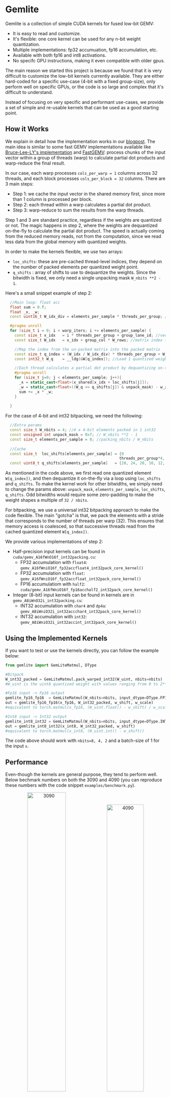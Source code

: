 # Gemlite
Gemlite is a collection of simple CUDA kernels for fused low-bit GEMV:
* It is easy to read and customize.
* It's flexible: one core kernel can be used for any n-bit weight quantization.
* Multiple implementations: fp32 accumuation, fp16 accumulation, etc.
* Available with both fp16 and int8 activations.
* No specifc GPU instructions, making it even compatible with older gpus.

The main reason we started this project is because we found that it is very difficult to customize the low-bit kernels currently available. They are either hard-coded for a specific use-case (4-bit with a fixed group-size), only perform well on specific GPUs, or the code is so large and complex that it's difficult to understand.

Instead of focusing on very specific and performant use-cases, we provide a set of simple and re-usable kernels that can be used as a good starting point.

## How it Works
We explain in detail how the implementation works in our <a href="https://mobiusml.github.io/gemlite_blogpost/">blogpost</a>. 
The main idea is similar to some fast GEMV implementations available like <a href="https://github.com/Bruce-Lee-LY/cuda_hgemv">Bruce-Lee-LY's implementation</a> and <a href="https://github.com/wangsiping97/FastGEMV">FastGEMV</a>: process chunks of the input vector within a group of threads (warp) to calculate partial dot products and warp-reduce the final result. 

In our case, each warp processes `cols_per_warp = 1` columns across 32 threads, and each block processes `cols_per_block = 32` columns. There are 3 main steps:
* Step 1: we cache the input vector in the shared memory first, since more than 1 column is processed per block.
* Step 2: each thread within a warp calculates a partial dot product.
* Step 3: warp-reduce to sum the results from the warp threads.

Step 1 and 3 are standard practice, regardless if the weights are quantized or not. The magic happens in step 2, where the weights are dequantized on-the-fly to calculate the partial dot product. The speed is actually coming from the reduced memory reads, not from the computation, since we read less data from the global memory with quantized weights.

In order to make the kernels flexible, we use two arrays:
* `loc_shifts`: these are pre-cached thread-level indices, they depend on the number of packed elements per quantized weight point.
* `q_shifts` : array of shifts to use to dequantize the weights.
Since the bitwidth is fixed, we only need a single unpacking mask `W_nbits **2 - 1`.

Here's a small snippet example of step 2:
```C++
  //Main loop: float acc                                      
  float sum = 0.f;
  float _x, _w;
  const uint16_t W_idx_div = elements_per_sample * threads_per_group; //max val 1024

  #pragma unroll
  for (size_t i = 0; i < warp_iters; i += elements_per_sample) {
    const size_t x_idx   = i * threads_per_group + group_lane_id; //vector index
    const size_t W_idx   = x_idx + group_col * W_rows; //matrix index (un-packed)

    //Map the index from the un-packed matrix into the packed matrix 
    const size_t q_index = (W_idx / W_idx_div) * threads_per_group + W_idx % threads_per_group;
    const int32_t W_q    = __ldg(&W[q_index]); //Load 1 quantized weight value

    //Each thread calculates a partial dot product by dequantizing on-the-fly
    #pragma unroll
    for (size_t j=0; j < elements_per_sample; j++){
      _x = static_cast<float>(x_shared[x_idx + loc_shifts[j]]);
      _w = static_cast<float>((W_q >> q_shifts[j]) & unpack_mask) - w_zero; //dequantize
      sum += _x * _w;
    }
    
  }
```
For the case of 4-bit and int32 bitpacking, we need the following:
```C++
  //Extra params
  const size_t W_nbits = 4; //4 x 4-bit elements packed in 1 int32
  const unsigned int unpack_mask = 0xf; // W_nbits **2 - 1
  const size_t elements_per_sample = 8; //packing_nbits / W_nbits
 
  //Cache
  const size_t  loc_shifts[elements_per_sample] = {0                  , threads_per_group  , threads_per_group*2, threads_per_group*3,
                                                  threads_per_group*4,  threads_per_group*5, threads_per_group*6, threads_per_group*7};
  const uint8_t q_shifts[elements_per_sample]   = {28, 24, 20, 16, 12, 8, 4, 0}; //32 - W_nbits*i
```
As mentioned in the code above, we first read one quantized element `W[q_index])`, and then dequantize it on-the-fly via a loop using `loc_shifts` and `q_shifts`. To make the kernel work for other bitwidths, we simply need to change the params above: `unpack_mask`, `elements_per_sample`, `loc_shifts`, `q_shifts`. Odd bitwidths would require some zero-padding to make the weight shapes a multiple of `32 / nbits`.

For bitpacking, we use a universal int32 bitpacking approach to make the code flexible. The main "gotcha" is that, we pack the elements with a stride that corresponds to the number of threads per warp (32). This ensures that memory access is coalesced, so that successive threads read from the cached quantized element 
`W[q_index])`.

We provide various implementations of step 2:
* Half-precision input kernels can be found in `cuda/gemv_A16fWnO16f_int32packing.cu`:
  - FP32 accumulation with `float4`: `gemv_A16fWniO16f_fp32accfloat4_int32pack_core_kernel()`
  - FP32 accumulation with `float`: `gemv_A16fWniO16f_fp32accfloat_int32pack_core_kernel()`
  - FP16 accumulatiom with `half2`: `cuda/gemv_A16fWniO16f_fp16acchalf2_int32pack_core_kernel()`
* Integer (8-bit) input kernels can be found in kernels are in `gemv_A8iWnO32i_int32packing.cu`:
  - INT32 accumulation with `char4` and `dp4a`: `gemv_A8iWniO32i_int32accchar4_int32pack_core_kernel()`
  - INT32 accumulation with `int32`: `gemv_A8iWniO32i_int32accint_int32pack_core_kernel()`

## Using the Implemented Kernels
If you want to test or use the kernels directly, you can follow the example below:
```Python
from gemlite import GemLiteMatmul, DType

#Bitpack
W_int32_packed = GemLiteMatmul.pack_warped_int32(W_uint, nbits=nbits)
#W_uint is the uint8 quantized weight with values ranging from 0 to 2**nbits - 1

#Fp16 input -> Fp16 output
gemlite_fp16_fp16  = GemLiteMatmul(W_nbits=nbits, input_dtype=DType.FP16, output_dtype=DType.FP16).forward
out = gemlite_fp16_fp16(x_fp16, W_int32_packed, w_shift, w_scale)
#equivalent to torch.matmul(x_fp16, (W_uint.float() - w_shift) / w_scale_f)

#Int8 input -> Int32 output
gemlite_int8_int32 = GemLiteMatmul(W_nbits=nbits, input_dtype=DType.INT8, output_dtype=DType.INT32).forward
out = gemlite_int8_int32(x_int8, W_int32_packed, w_shift)
#equivalent to torch.matmul(x_int8, (W_uint.int() - w_shift))
```
The code above should work with `nbits=8, 4, 2` and a batch-size of 1 for the input `x`.

## Performance
Even-though the kernels are general purpose, they tend to perform well. Below bechmark numbers on both the 3090 and 4090 (you can reproduce these numbers with the code snippet `examples/benchmark.py`).
 <div class="row"><center>
  <div class="column">
    <img src="https://github.com/mobiusml/gemlite/blob/master/images/gemlite_3090_fp16.png" alt="3090" style="width:49%">
	<img src="https://github.com/mobiusml/gemlite/blob/master/images/gemlite_4090_fp16.png" alt="4090" style="width:48%">
  </div>
 </center>
</div> 

## Limitations
* Only a batch-size of 1 is supported. 
* Only scalar zero-point/scaling for the moment. Channel-wise normalization can be done outside the matmul call, but grouping support is missing.
* Odd bitwidths support like 3-bit is broken because they require padding that makes the number of rows not divisible by the number of columns per warp (32). There's a way to pad the shared memory with zeros to match the padding and add an `if` statement to avoid accessing indices outside the range, but it doesn't give the correct results for the moment.
* Maybe it's a better to follow <a href="https://github.com/wangsiping97/FastGEMV">FastGEMV</a>'s idea that uses a predefined chunk-size to be processed by the threads. This would allow a more flexible usage of the shared memory.


### Citation 📜
```
@misc{badri2024gemlite,
title  = {Gemlite: Towards Building Custom Low-Bit Fused CUDA Kernels.},
url    = {https://github.com/mobiusml/gemlite},
author = {Hicham Badri, Appu Shaji},
month  = {August},
year   = {2024}
```
 

